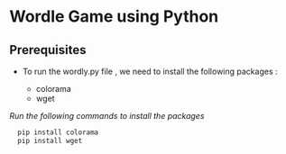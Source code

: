 
# Wordle Game using Python



## Prerequisites

* To run the wordly.py file , we need to install the following packages :

  * colorama
  * wget


*Run the following commands to install the packages*
```bash
  pip install colorama
  pip install wget
```
    